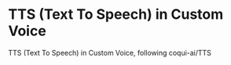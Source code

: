 # TTS (Text To Speech) in Custom Voice
TTS (Text To Speech) in Custom Voice, following coqui-ai/TTS
